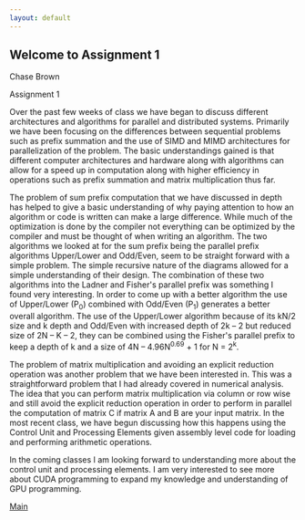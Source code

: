 ```yaml
---
layout: default
---
```


## Welcome to Assignment 1

Chase Brown

Assignment 1

Over the past few weeks of class we have began to discuss different architectures and algorithms for parallel and distributed systems. Primarily we have been focusing on the differences between sequential problems such as prefix summation and the use of SIMD and MIMD architectures for parallelization of the problem. The basic understandings gained is that different computer architectures and hardware along with algorithms can allow for a speed up in computation along with higher efficiency in operations such as prefix summation and matrix multiplication thus far.

The problem of sum prefix computation that we have discussed in depth has helped to give a basic understanding of why paying attention to how an algorithm or code is written can make a large difference. While much of the optimization is done by the compiler not everything can be optimized by the compiler and must be thought of when writing an algorithm. The two algorithms we looked at for the sum prefix being the parallel prefix algorithms Upper/Lower and Odd/Even, seem to be straight forward with a simple problem. The simple recursive nature of the diagrams allowed for a simple understanding of their design. The combination of these two algorithms into the Ladner and Fisher&#39;s parallel prefix was something I found very interesting. In order to come up with a better algorithm the use of Upper/Lower (P<sub>0</sub>) combined with Odd/Even (P<sub>1</sub>) generates a better overall algorithm. The use of the Upper/Lower algorithm because of its kN/2 size and k depth and Odd/Even with increased depth of 2k – 2 but reduced size of 2N – K – 2, they can be combined using the Fisher&#39;s parallel prefix to keep a depth of k and a size of 4N – 4.96N<sup>0.69</sup> + 1 for N = 2<sup>k</sup>.

The problem of matrix multiplication and avoiding an explicit reduction operation was another problem that we have been interested in. This was a straightforward problem that I had already covered in numerical analysis. The idea that you can perform matrix multiplication via column or row wise and still avoid the explicit reduction operation in order to perform in parallel the computation of matrix C if matrix A and B are your input matrix. In the most recent class, we have begun discussing how this happens using the Control Unit and Processing Elements given assembly level code for loading and performing arithmetic operations.

In the coming classes I am looking forward to understanding more about the control unit and processing elements. I am very interested to see more about CUDA programming to expand my knowledge and understanding of GPU programming.

[Main](./)
